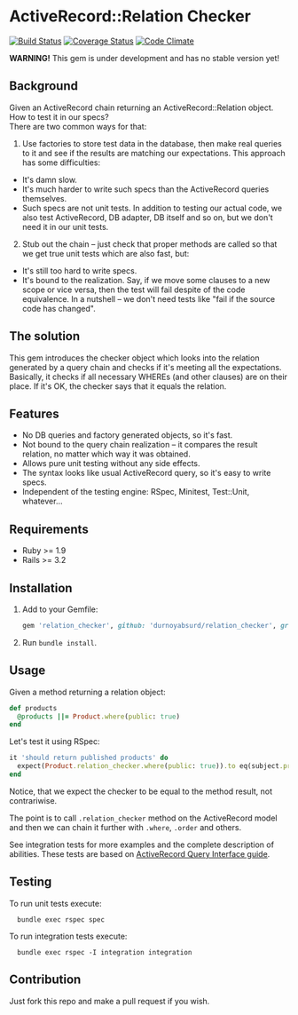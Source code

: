 # ActiveRecord::Relation Checker

[![Build Status](https://secure.travis-ci.org/durnoyabsurd/relation_checker.png)](http://travis-ci.org/durnoyabsurd/relation_checker)
[![Coverage Status](https://coveralls.io/repos/durnoyabsurd/relation_checker/badge.png?branch=master)](https://coveralls.io/r/durnoyabsurd/relation_checker?branch=master)
[![Code Climate](https://codeclimate.com/github/durnoyabsurd/relation_checker.png)](https://codeclimate.com/github/durnoyabsurd/relation_checker)

__WARNING!__ This gem is under development and has no stable version yet!

## Background

Given an ActiveRecord chain returning an ActiveRecord::Relation object.<br />
How to test it in our specs?<br />
There are two common ways for that:

1. Use factories to store test data in the database, then make real queries to it and see if the results are matching our expectations. This approach has some difficulties:
  * It's damn slow.
  * It's much harder to write such specs than the ActiveRecord queries themselves.
  * Such specs are not unit tests. In addition to testing our actual code, we also test ActiveRecord, DB adapter, DB itself and so on, but we don't need it in our unit tests.
2. Stub out the chain – just check that proper methods are called so that we get true unit tests which are also fast, but:
  * It's still too hard to write specs.
  * It's bound to the realization. Say, if we move some clauses to a new scope or vice versa, then the test will fail despite of the code equivalence. In a nutshell – we don't need tests like "fail if the source code has changed".

## The solution

This gem introduces the checker object which looks into the relation generated by a query chain and checks if it's meeting all the expectations.
Basically, it checks if all necessary WHEREs (and other clauses) are on their place. If it's OK, the checker says that it equals the relation.

## Features

* No DB queries and factory generated objects, so it's fast.
* Not bound to the query chain realization – it compares the result relation, no matter which way it was obtained.
* Allows pure unit testing without any side effects.
* The syntax looks like usual ActiveRecord query, so it's easy to write specs.
* Independent of the testing engine: RSpec, Minitest, Test::Unit, whatever…

## Requirements

* Ruby >= 1.9
* Rails >= 3.2

## Installation

1. Add to your Gemfile:
   
   ```ruby
   gem 'relation_checker', github: 'durnoyabsurd/relation_checker', group: :test
   ```

2. Run ```bundle install```.

## Usage

Given a method returning a relation object:

```ruby
def products
  @products ||= Product.where(public: true)
end
```

Let's test it using RSpec:

```ruby
it 'should return published products' do
  expect(Product.relation_checker.where(public: true)).to eq(subject.products)
end
```

Notice, that we expect the checker to be equal to the method result, not contrariwise.

The point is to call ```.relation_checker``` method on the ActiveRecord model and then we can chain it further with ```.where```, ```.order``` and others.

See integration tests for more examples and the complete description of abilities. These tests are based on [ActiveRecord Query Interface guide](http://guides.rubyonrails.org/active_record_querying.html).

## Testing

To run unit tests execute:

```shell
  bundle exec rspec spec
```

To run integration tests execute:

```shell
  bundle exec rspec -I integration integration
```

## Contribution

Just fork this repo and make a pull request if you wish.
